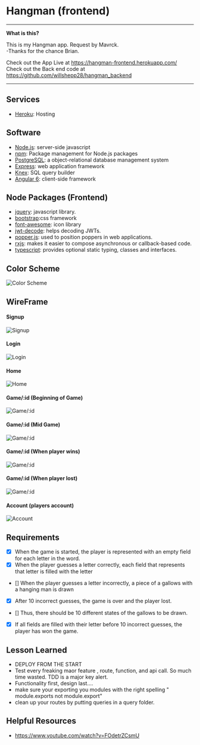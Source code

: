 # Hangman (frontend)


----

**What is this?** 

This is my Hangman app. Request by Mavrck.<br>
-Thanks for the chance Brian.<br>

Check out the App Live at https://hangman-frontend.herokuapp.com/ <br>
Check out the Back end code at https://github.com/willshepp28/hangman_backend

---

## Services

* [Heroku][]: Hosting


## Software

* [Node.js][]: server-side javascript
* [npm][]: Package management for Node.js packages
* [PostgreSQL][]: a object-relational database management system 
* [Express][]: web application framework
* [Knex][]: SQL query builder
* [Angular 6][]: client-side framework


## Node Packages (Frontend)

* [jquery][]: javascript library.
* [bootstrap][]:css framework
* [font-awesome][]: icon library
* [jwt-decode][]: helps decoding JWTs.
* [popper.js][]: used to position poppers in web applications.
* [rxjs][]: makes it easier to compose asynchronous or callback-based code.
* [typescript][]: provides optional static typing, classes and interfaces. 


[Heroku]: http://heroku.com/

[jquery]: https://jquery.com/
[bootstrap]: https://getbootstrap.com/
[font-awesome]: https://fontawesome.com/
[jwt-decode]: https://github.com/auth0/jwt-decode#readme
[popper.js]: https://popper.js.org/index.html
[rxjs]: https://rxjs-dev.firebaseapp.com/
[typescript]: https://www.typescriptlang.org/

[Node.js]: http://nodejs.org/
[npm]: https://npmjs.org/
[PostgreSQL]: http://www.postgresql.org/
[Express]: http://expressjs.com/
[Knex]: https://knexjs.org/
[Angular 6]: https://angular.io/






## Color Scheme

![Color Scheme](https://s3.amazonaws.com/hangman-app/color+scheme/colorpalette.png)


## WireFrame


#### Signup
![Signup](https://s3.amazonaws.com/hangman-app/wireframe/Signup.png)

#### Login
![Login](https://s3.amazonaws.com/hangman-app/wireframe/Login.png)

#### Home
![Home](https://s3.amazonaws.com/hangman-app/wireframe/Home.png)

#### Game/:id (Beginning of Game)
![Game/:id](https://s3.amazonaws.com/hangman-app/wireframe/Game__id.png)

#### Game/:id (Mid Game)
![Game/:id](https://s3.amazonaws.com/hangman-app/wireframe/Game__id+(+Mid+Game).png)

#### Game/:id (When player wins)
![Game/:id](https://s3.amazonaws.com/hangman-app/wireframe/Game__id+(+Won+).png)

#### Game/:id (When player lost)
![Game/:id](https://s3.amazonaws.com/hangman-app/wireframe/Game__id+(+Lost+)+.png)

#### Account (players account)
![Account](https://s3.amazonaws.com/hangman-app/wireframe/Account__id.png)



  ## Requirements

  - [X] When the game is started, the player is represented with an empty field for each letter in the word.
  - [X] When the player guesses a letter correctly, each field that represents that letter is filled with the letter
  - [] When the player guesses a letter incorrectly, a piece of a gallows with a hanging man is drawn
  - [X] After 10 incorrect guesses, the game is over and the player lost.
  - [] Thus, there should be 10 different states of the gallows to be drawn.
  - [X] If all fields are filled with their letter before 10 incorrect guesses, the player has won the game.


## Lesson Learned

- DEPLOY FROM THE START
- Test every freaking maor feature , route, function, and api call. So much time wasted. TDD is a major key alert.
- Functionality first, design last....
- make sure your exporting you modules with the right spelling " module.exports not module.export"
- clean up your routes by putting queries in a query folder.




## Helpful Resources

- https://www.youtube.com/watch?v=FOdetrZCsmU